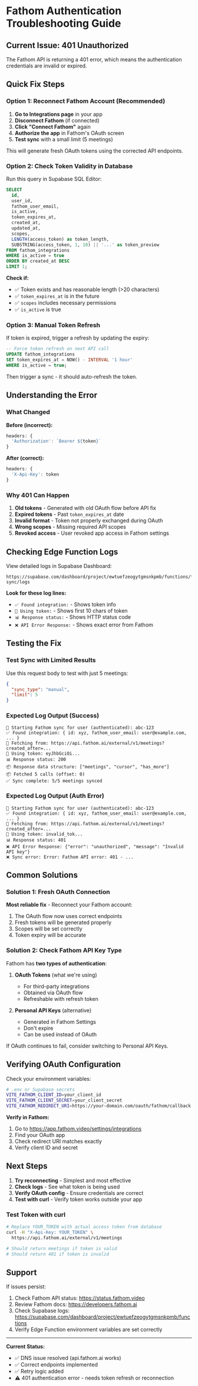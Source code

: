 # Fathom Authentication Troubleshooting Guide

## Current Issue: 401 Unauthorized

The Fathom API is returning a 401 error, which means the authentication credentials are invalid or expired.

## Quick Fix Steps

### Option 1: Reconnect Fathom Account (Recommended)

1. **Go to Integrations page** in your app
2. **Disconnect Fathom** (if connected)
3. **Click "Connect Fathom"** again
4. **Authorize the app** in Fathom's OAuth screen
5. **Test sync** with a small limit (5 meetings)

This will generate fresh OAuth tokens using the corrected API endpoints.

### Option 2: Check Token Validity in Database

Run this query in Supabase SQL Editor:

```sql
SELECT
  id,
  user_id,
  fathom_user_email,
  is_active,
  token_expires_at,
  created_at,
  updated_at,
  scopes,
  LENGTH(access_token) as token_length,
  SUBSTRING(access_token, 1, 10) || '...' as token_preview
FROM fathom_integrations
WHERE is_active = true
ORDER BY created_at DESC
LIMIT 1;
```

**Check if:**
- ✅ Token exists and has reasonable length (>20 characters)
- ✅ `token_expires_at` is in the future
- ✅ `scopes` includes necessary permissions
- ✅ `is_active` is true

### Option 3: Manual Token Refresh

If token is expired, trigger a refresh by updating the expiry:

```sql
-- Force token refresh on next API call
UPDATE fathom_integrations
SET token_expires_at = NOW() - INTERVAL '1 hour'
WHERE is_active = true;
```

Then trigger a sync - it should auto-refresh the token.

## Understanding the Error

### What Changed

**Before (incorrect):**
```typescript
headers: {
  'Authorization': `Bearer ${token}`
}
```

**After (correct):**
```typescript
headers: {
  'X-Api-Key': token
}
```

### Why 401 Can Happen

1. **Old tokens** - Generated with old OAuth flow before API fix
2. **Expired tokens** - Past `token_expires_at` date
3. **Invalid format** - Token not properly exchanged during OAuth
4. **Wrong scopes** - Missing required API scopes
5. **Revoked access** - User revoked app access in Fathom settings

## Checking Edge Function Logs

View detailed logs in Supabase Dashboard:

```
https://supabase.com/dashboard/project/ewtuefzeogytgmsnkpmb/functions/fathom-sync/logs
```

**Look for these log lines:**
- `✅ Found integration:` - Shows token info
- `🔑 Using token:` - Shows first 10 chars of token
- `📊 Response status:` - Shows HTTP status code
- `❌ API Error Response:` - Shows exact error from Fathom

## Testing the Fix

### Test Sync with Limited Results

Use this request body to test with just 5 meetings:

```json
{
  "sync_type": "manual",
  "limit": 5
}
```

### Expected Log Output (Success)

```
🔄 Starting Fathom sync for user (authenticated): abc-123
✅ Found integration: { id: xyz, fathom_user_email: user@example.com, ... }
📡 Fetching from: https://api.fathom.ai/external/v1/meetings?created_after=...
🔑 Using token: eyJhbGciOi...
📊 Response status: 200
📦 Response data structure: ["meetings", "cursor", "has_more"]
📦 Fetched 5 calls (offset: 0)
✅ Sync complete: 5/5 meetings synced
```

### Expected Log Output (Auth Error)

```
🔄 Starting Fathom sync for user (authenticated): abc-123
✅ Found integration: { id: xyz, fathom_user_email: user@example.com, ... }
📡 Fetching from: https://api.fathom.ai/external/v1/meetings?created_after=...
🔑 Using token: invalid_tok...
📊 Response status: 401
❌ API Error Response: {"error": "unauthorized", "message": "Invalid API key"}
❌ Sync error: Error: Fathom API error: 401 - ...
```

## Common Solutions

### Solution 1: Fresh OAuth Connection

**Most reliable fix** - Reconnect your Fathom account:

1. The OAuth flow now uses correct endpoints
2. Fresh tokens will be generated properly
3. Scopes will be set correctly
4. Token expiry will be accurate

### Solution 2: Check Fathom API Key Type

Fathom has **two types of authentication**:

1. **OAuth Tokens** (what we're using)
   - For third-party integrations
   - Obtained via OAuth flow
   - Refreshable with refresh token

2. **Personal API Keys** (alternative)
   - Generated in Fathom Settings
   - Don't expire
   - Can be used instead of OAuth

If OAuth continues to fail, consider switching to Personal API Keys.

## Verifying OAuth Configuration

Check your environment variables:

```bash
# .env or Supabase secrets
VITE_FATHOM_CLIENT_ID=your_client_id
VITE_FATHOM_CLIENT_SECRET=your_client_secret
VITE_FATHOM_REDIRECT_URI=https://your-domain.com/oauth/fathom/callback
```

**Verify in Fathom:**
1. Go to https://app.fathom.video/settings/integrations
2. Find your OAuth app
3. Check redirect URI matches exactly
4. Verify client ID and secret

## Next Steps

1. **Try reconnecting** - Simplest and most effective
2. **Check logs** - See what token is being used
3. **Verify OAuth config** - Ensure credentials are correct
4. **Test with curl** - Verify token works outside your app

### Test Token with curl

```bash
# Replace YOUR_TOKEN with actual access token from database
curl -H "X-Api-Key: YOUR_TOKEN" \
  https://api.fathom.ai/external/v1/meetings

# Should return meetings if token is valid
# Should return 401 if token is invalid
```

## Support

If issues persist:

1. Check Fathom API status: https://status.fathom.video
2. Review Fathom docs: https://developers.fathom.ai
3. Check Supabase logs: https://supabase.com/dashboard/project/ewtuefzeogytgmsnkpmb/functions
4. Verify Edge Function environment variables are set correctly

---

**Current Status:**
- ✅ DNS issue resolved (api.fathom.ai works)
- ✅ Correct endpoints implemented
- ✅ Retry logic added
- ⚠️  401 authentication error - needs token refresh or reconnection
